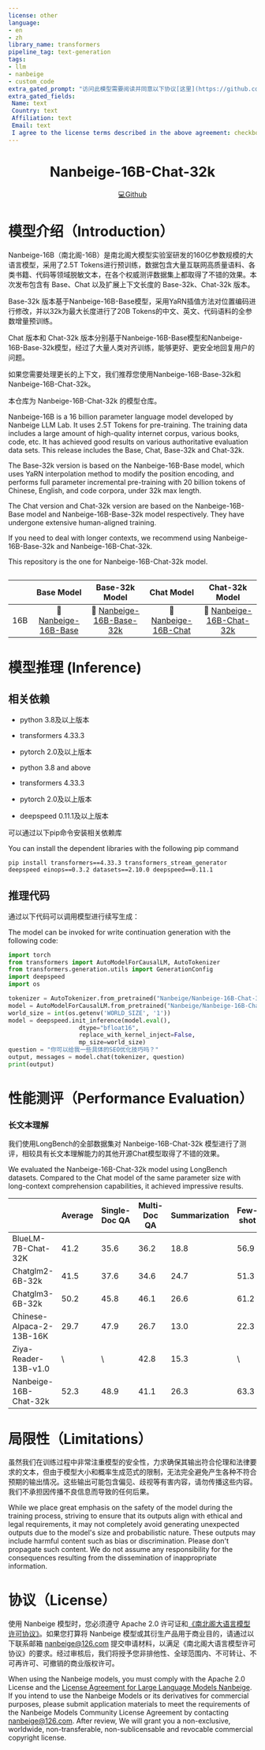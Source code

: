 ```yaml
---
license: other
language:
- en
- zh
library_name: transformers
pipeline_tag: text-generation
tags:
- llm
- nanbeige
- custom_code
extra_gated_prompt: "访问此模型需要阅读并同意以下协议[这里](https://github.com/Nanbeige/Nanbeige/blob/main/%E5%8D%97%E5%8C%97%E9%98%81%E5%A4%A7%E8%AF%AD%E8%A8%80%E6%A8%A1%E5%9E%8B%E8%AE%B8%E5%8F%AF%E5%8D%8F%E8%AE%AE.pdf)\nAccess to this model requires reading and agreeing to the following agreement [here](https://github.com/Nanbeige/Nanbeige/blob/main/License_Agreement_for_Large_Language_Models_Nanbeige.pdf)"
extra_gated_fields:
 Name: text
 Country: text
 Affiliation: text
 Email: text
 I agree to the license terms described in the above agreement: checkbox
---
```


<!-- markdownlint-disable first-line-h1 -->

<!-- markdownlint-disable html -->

<div align="center">
<h1>
  Nanbeige-16B-Chat-32k
</h1>
</div>

<p align="center">
  <a href="https://github.com/Nanbeige/Nanbeige" target="_blank">💻Github</a>
</p>


# <span id="Introduction">模型介绍（Introduction）</span>

Nanbeige-16B（南北阁-16B）是南北阁大模型实验室研发的160亿参数规模的大语言模型，采用了2.5T Tokens进行预训练，数据包含大量互联网高质量语料、各类书籍、代码等领域脱敏文本，在各个权威测评数据集上都取得了不错的效果。本次发布包含有 Base、Chat 以及扩展上下文长度的 Base-32k、Chat-32k 版本。

Base-32k 版本基于Nanbeige-16B-Base模型，采用YaRN插值方法对位置编码进行修改，并以32k为最大长度进行了20B Tokens的中文、英文、代码语料的全参数增量预训练。

Chat 版本和 Chat-32k 版本分别基于Nanbeige-16B-Base模型和Nanbeige-16B-Base-32k模型，经过了大量人类对齐训练，能够更好、更安全地回复用户的问题。

如果您需要处理更长的上下文，我们推荐您使用Nanbeige-16B-Base-32k和Nanbeige-16B-Chat-32k。

本仓库为 Nanbeige-16B-Chat-32k 的模型仓库。

Nanbeige-16B is a 16 billion parameter language model developed by Nanbeige LLM Lab. It uses 2.5T Tokens for pre-training. The training data includes a large amount of high-quality internet corpus, various books, code, etc. It has achieved good results on various authoritative evaluation data sets. This release includes the Base, Chat, Base-32k and Chat-32k.

The Base-32k version is based on the Nanbeige-16B-Base model, which uses YaRN interpolation method to modify the position encoding, and performs full parameter incremental pre-training with 20 billion tokens of Chinese, English, and code corpora, under 32k max length.

The Chat version and Chat-32k version are based on the Nanbeige-16B-Base model and Nanbeige-16B-Base-32k model respectively. They have undergone extensive human-aligned training.

If you need to deal with longer contexts, we recommend using Nanbeige-16B-Base-32k and Nanbeige-16B-Chat-32k.

This repository is the one for Nanbeige-16B-Chat-32k model.

##
|         | Base Model  | Base-32k Model | Chat Model | Chat-32k Model |
|:-------:|:-------:|:-------:|:-----------------:|:-----------------:|
| 16B     | 🤗 [Nanbeige-16B-Base](https://huggingface.co/Nanbeige/Nanbeige-16B-Base) | 🤗 [Nanbeige-16B-Base-32k](https://huggingface.co/Nanbeige/Nanbeige-16B-Base-32k) | 🤗 [Nanbeige-16B-Chat](https://huggingface.co/Nanbeige/Nanbeige-16B-Chat) |🤗 [Nanbeige-16B-Chat-32k](https://huggingface.co/Nanbeige/Nanbeige-16B-Chat-32k) |


##
# <span id="Inference">模型推理 (Inference)</span>

## 相关依赖

- python 3.8及以上版本
  
- transformers 4.33.3
  
- pytorch 2.0及以上版本
  
- python 3.8 and above
  
- transformers 4.33.3
  
- pytorch 2.0及以上版本

- deepspeed 0.11.1及以上版本

可以通过以下pip命令安装相关依赖库

You can install the dependent libraries with the following pip command

```
pip install transformers==4.33.3 transformers_stream_generator deepspeed einops==0.3.2 datasets==2.10.0 deepspeed==0.11.1
```

## 推理代码

通过以下代码可以调用模型进行续写生成：

The model can be invoked for write continuation generation with the following code:

```python
import torch
from transformers import AutoModelForCausalLM, AutoTokenizer
from transformers.generation.utils import GenerationConfig
import deepspeed
import os

tokenizer = AutoTokenizer.from_pretrained("Nanbeige/Nanbeige-16B-Chat-32k", use_fast=False, trust_remote_code=True)
model = AutoModelForCausalLM.from_pretrained("Nanbeige/Nanbeige-16B-Chat-32k", device_map="auto", torch_dtype=torch.bfloat16, trust_remote_code=True)
world_size = int(os.getenv('WORLD_SIZE', '1'))
model = deepspeed.init_inference(model.eval(),
                    dtype="bfloat16",
                    replace_with_kernel_inject=False,
                    mp_size=world_size)
question = "你可以给我一些具体的SEO优化技巧吗？"
output, messages = model.chat(tokenizer, question)
print(output)
```

##
# <span id="Evaluation">性能测评（Performance Evaluation）</span>

### 长文本理解
我们使用LongBench的全部数据集对 Nanbeige-16B-Chat-32k 模型进行了测评，相较具有长文本理解能力的其他开源Chat模型取得了不错的效果。

We evaluated the Nanbeige-16B-Chat-32k model using LongBench datasets. Compared to the Chat model of the same parameter size with long-context comprehension capabilities, it achieved impressive results.

|                          | Average | Single-Doc QA | Multi-Doc QA | Summarization | Few-shot | Synthetic | Code |
|--------------------------|---------|---------------|--------------|---------------|----------|-----------|------|
| BlueLM-7B-Chat-32K       |  41.2   |     35.6      |     36.2     |     18.8      |   56.9   |   47.6    | 52.8 |
| Chatglm2-6B-32k          |  41.5   |     37.6      |     34.6     |     24.7      |   51.3   |   47.6    | 54.2 |
| Chatglm3-6B-32k          |  50.2   |     45.8      |     46.1     |     26.6      |   61.2   |   65.0    | 56.2 |
| Chinese-Alpaca-2-13B-16K |  29.7   |     47.9      |     26.7     |     13.0      |   22.3   |   21.5    | 46.6 |
| Ziya-Reader-13B-v1.0     |    \    |       \       |     42.8     |     15.3      |     \    |   66.0    |   \  |
| Nanbeige-16B-Chat-32k    |  52.3   |     48.9      |     41.1     |     26.3      |   63.3   |   66.8    | 67.5 |


##
# <span id="Limitations">局限性（Limitations）</span>

虽然我们在训练过程中非常注重模型的安全性，力求确保其输出符合伦理和法律要求的文本，但由于模型大小和概率生成范式的限制，无法完全避免产生各种不符合预期的输出情况。这些输出可能包含偏见、歧视等有害内容，请勿传播这些内容。我们不承担因传播不良信息而导致的任何后果。

While we place great emphasis on the safety of the model during the training process, striving to ensure that its outputs align with ethical and legal requirements, it may not completely avoid generating unexpected outputs due to the model's size and probabilistic nature. These outputs may include harmful content such as bias or discrimination. Please don't propagate such content. We do not assume any responsibility for the consequences resulting from the dissemination of inappropriate information.

# <span id="License">协议（License）</span>

使用 Nanbeige 模型时，您必须遵守 Apache 2.0 许可证和[《南北阁大语言模型许可协议》](https://huggingface.co/Nanbeige/Nanbeige-16B-Base-32k/resolve/main/南北阁大语言模型许可协议.pdf)。如果您打算将 Nanbeige 模型或其衍生产品用于商业目的，请通过以下联系邮箱 nanbeige@126.com 提交申请材料，以满足《南北阁大语言模型许可协议》的要求。经过审核后，我们将授予您非排他性、全球范围内、不可转让、不可再许可、可撤销的商业版权许可。

When using the Nanbeige models, you must comply with the Apache 2.0 License and the [License Agreement for Large Language Models Nanbeige](https://huggingface.co/Nanbeige/Nanbeige-16B-Base-32k/resolve/main/License_Agreement_for_Large_Language_Models_Nanbeige.pdf). If you intend to use the Nanbeige Models or its derivatives for commercial purposes, please submit application materials to meet the requirements of the Nanbeige Models Community License Agreement by contacting nanbeige@126.com. After review, We will grant you a non-exclusive, worldwide, non-transferable, non-sublicensable and revocable commercial copyright license.

